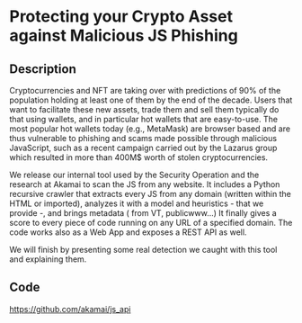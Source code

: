 # Protecting your Crypto Asset against Malicious JS Phishing

## Description
Cryptocurrencies and NFT are taking over with predictions of 90% of the population holding at least one of them by the end of the decade. Users that want to facilitate these new assets, trade them and sell them typically do that using wallets, and in particular hot wallets that are easy-to-use. The most popular hot wallets today (e.g., MetaMask) are browser based and are thus vulnerable to phishing and scams made possible through malicious JavaScript, such as a recent campaign carried out by the Lazarus group which resulted in more than 400M$ worth of stolen cryptocurrencies.

We release our internal tool used by the Security Operation and the research at Akamai to scan the JS from any website.
It includes a Python recursive crawler that extracts every JS from any domain (written within the HTML or imported), analyzes it with a model and heuristics - that we provide -, and brings metadata ( from VT, publicwww…) It finally gives a score to every piece of code running on any URL of a specified domain.
The code works also as a Web App and exposes a REST API as well.

We will finish by presenting some real detection we caught with this tool and explaining them.

## Code
https://github.com/akamai/js_api
